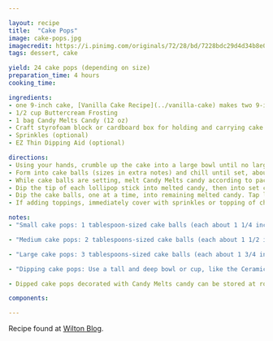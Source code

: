 ```yaml
---

layout: recipe
title:  "Cake Pops"
image: cake-pops.jpg
imagecredit: https://i.pinimg.com/originals/72/28/bd/7228bdc29d4d34b8e0c502df9d94a7da.jpg
tags: dessert, cake

yield: 24 cake pops (depending on size)
preparation_time: 4 hours
cooking_time:

ingredients:
- one 9-inch cake, [Vanilla Cake Recipe](../vanilla-cake) makes two 9-inch cakes
- 1/2 cup Buttercream Frosting
- 1 bag Candy Melts Candy (12 oz)
- Craft styrofoam block or cardboard box for holding and carrying cake pops
- Sprinkles (optional)
- EZ Thin Dipping Aid (optional)

directions:
- Using your hands, crumble up the cake into a large bowl until no large pieces remain. Add frosting, mixing with fingers until well combined.
- Form into cake balls (sizes in extra notes) and chill until set, about 2 hours.
- While cake balls are setting, melt Candy Melts candy according to package instructions. Then retreive the cake balls from the fridge and prepare a cake pop stand.
- Dip the tip of each lollipop stick into melted candy, then into set cake balls. Repeat with all cake balls, then let chill again until set, about 10 minutes. Reserve remaining melted candy.
- Dip the cake balls, one at a time, into remaining melted candy. Tap lightly to remove excess (only if the cake balls are secure on the stick). If needed, you can reheat the candy or reheat with some EZ Thin Dipping Aid to thin it out for easier dipping.
- If adding toppings, immediately cover with sprinkles or topping of choice, then transfer to craft foam. Repeat with remaining cake pops. Chill until set, about 10 to 15 minutes.

notes:
- "Small cake pops: 1 tablespoon-sized cake balls (each about 1 1/4 inch diameter) makes about 48 cake pops."

- "Medium cake pops: 2 tablespoons-sized cake balls (each about 1 1/2 inch diameter) makes about 24 cake pops."

- "Large cake pops: 3 tablespoons-sized cake balls (each about 1 3/4 inch diameter) makes about 16 cake pops."

- "Dipping cake pops: Use a tall and deep bowl or cup, like the Ceramic Candy Melting Bowls, to dip your cake pops in Candy Melts. This way the pops can be completely submerged."

- Dipped cake pops decorated with Candy Melts candy can be stored at room temperature for a week. If you used melted chocolate or white chocolate to dip or decorate your cake pops, store them in the fridge so the chocolate doesn’t melt.

components:

---
```


Recipe found at [Wilton Blog](https://blog.wilton.com/how-to-make-cake-pops-easy-cake-pop-recipe/).